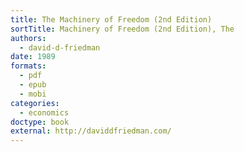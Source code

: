 ```yaml
---
title: The Machinery of Freedom (2nd Edition)
sortTitle: Machinery of Freedom (2nd Edition), The
authors:
  - david-d-friedman
date: 1989
formats:
  - pdf
  - epub
  - mobi
categories:
  - economics
doctype: book
external: http://daviddfriedman.com/
---
```

